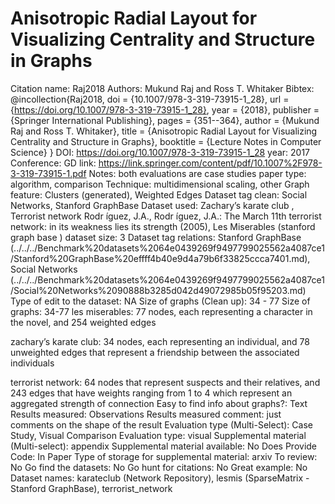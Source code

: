 # Anisotropic Radial Layout for Visualizing Centrality and Structure in Graphs

Citation name: Raj2018
Authors: Mukund Raj and Ross T. Whitaker
Bibtex: @incollection{Raj2018,
doi = {10.1007/978-3-319-73915-1_28},
url = {https://doi.org/10.1007/978-3-319-73915-1_28},
year = {2018},
publisher = {Springer International Publishing},
pages = {351--364},
author = {Mukund Raj and Ross T. Whitaker},
title = {Anisotropic Radial Layout for Visualizing Centrality and Structure in Graphs},
booktitle = {Lecture Notes in Computer Science}
}
DOI: https://doi.org/10.1007/978-3-319-73915-1_28
year: 2017
Conference: GD
link: https://link.springer.com/content/pdf/10.1007%2F978-3-319-73915-1.pdf
Notes: both evaluations are case studies
paper type: algorithm, comparison
Technique: multidimensional scaling, other
Graph feature: Clusters (generated), Weighted Edges
Dataset tag clean: Social Networks, Stanford GraphBase
Dataset used: Zachary’s karate club , Terrorist network Rodr ́ıguez, J.A., Rodr ́ıguez, J.A.: The March 11th terrorist network: in its weakness
lies its strength (2005), Les Miserables (stanford graph base )
dataset size: 3
Dataset tag relations: Stanford GraphBase (../../../Benchmark%20datasets%2064e0439269f9497799025562a4087ce1/Stanford%20GraphBase%20effff4b40e9d4a79b6f33825ccca7401.md), Social Networks (../../../Benchmark%20datasets%2064e0439269f9497799025562a4087ce1/Social%20Networks%2090888b3285d042d49072985b05f95203.md)
Type of edit to the dataset: NA
Size of graphs (Clean up): 34 - 77
Size of graphs: 34-77
les miserables: 77 nodes, each representing a character in the novel, and 254 weighted edges

zachary’s karate club: 34 nodes, each representing an individual, and 78 unweighted
edges that represent a friendship between the associated individuals

terrorist network: 64 nodes that represent suspects and their relatives, and 243 edges that have weights ranging from 1 to 4 which represent an aggregated
strength of connection
Easy to find info about graphs?: Text
Results measured: Observations
Results measured comment: just comments on the shape of the result
Evaluation type (Multi-Select): Case Study, Visual Comparison
Evaluation type: visual
Supplemental material (Multi-select): appendix
Supplemental material available: No
Does Provide Code: In Paper
Type of storage for supplemental material: arxiv
To review: No
Go find the datasets: No
Go hunt for citations: No
Great example: No
Dataset names: karateclub (Network Repository), lesmis (SparseMatrix - Stanford GraphBase), terrorist_network